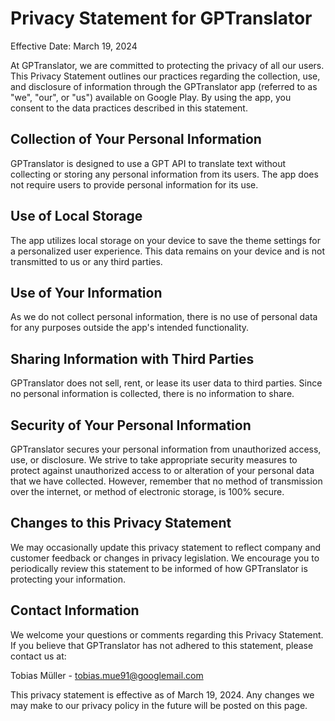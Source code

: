 Privacy Statement for GPTranslator
==================================

Effective Date: March 19, 2024

At GPTranslator, we are committed to protecting the privacy of all our users. This Privacy Statement outlines our practices regarding the collection, use, and disclosure of information through the GPTranslator app (referred to as "we", "our", or "us") available on Google Play. By using the app, you consent to the data practices described in this statement.


Collection of Your Personal Information
---------------------------------------

GPTranslator is designed to use a GPT API to translate text without collecting or storing any personal information from its users. The app does not require users to provide personal information for its use.


Use of Local Storage
--------------------

The app utilizes local storage on your device to save the theme settings for a personalized user experience. This data remains on your device and is not transmitted to us or any third parties.


Use of Your Information
-----------------------

As we do not collect personal information, there is no use of personal data for any purposes outside the app's intended functionality.


Sharing Information with Third Parties
--------------------------------------

GPTranslator does not sell, rent, or lease its user data to third parties. Since no personal information is collected, there is no information to share.


Security of Your Personal Information
-------------------------------------

GPTranslator secures your personal information from unauthorized access, use, or disclosure. We strive to take appropriate security measures to protect against unauthorized access to or alteration of your personal data that we have collected. However, remember that no method of transmission over the internet, or method of electronic storage, is 100% secure.


Changes to this Privacy Statement
---------------------------------

We may occasionally update this privacy statement to reflect company and customer feedback or changes in privacy legislation. We encourage you to periodically review this statement to be informed of how GPTranslator is protecting your information.


Contact Information
-------------------

We welcome your questions or comments regarding this Privacy Statement. If you believe that GPTranslator has not adhered to this statement, please contact us at:

Tobias Müller - tobias.mue91@googlemail.com

This privacy statement is effective as of March 19, 2024. Any changes we may make to our privacy policy in the future will be posted on this page.